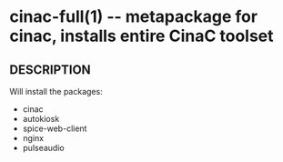 cinac-full(1) -- metapackage for cinac, installs entire CinaC toolset
=============================================

## DESCRIPTION

Will install the packages:

* cinac
* autokiosk
* spice-web-client
* nginx
* pulseaudio
